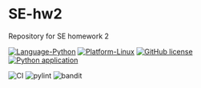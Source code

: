 # SE-hw2
Repository for SE homework 2


[![Language-Python](https://img.shields.io/badge/Python-3776AB?style=for-the-badge&logo=python&logoColor=white)](https://www.python.org/)
[![Platform-Linux](https://img.shields.io/badge/Linux-FCC624?style=for-the-badge&logo=linux&logoColor=black)](https://www.linux.org/)
[![GitHub license](https://img.shields.io/github/license/SE-vrs-organization/SE-hw1)](https://github.com/SE-vrs-organization/SE-hw1/blob/main/LICENSE)
[![Python application](https://github.com/SoftwareEngineeringNCSU101/HW1/actions/workflows/python-test.yml/badge.svg)](https://github.com/SoftwareEngineeringNCSU101/HW1/actions/workflows/python-test.yml)


![CI](https://img.shields.io/github/workflow/status/SoftwareEngineeringNCSU101/HW2/CI)
![pylint](https://img.shields.io/badge/pylint-pass-green)
![bandit](https://img.shields.io/badge/bandit-pass-green)
